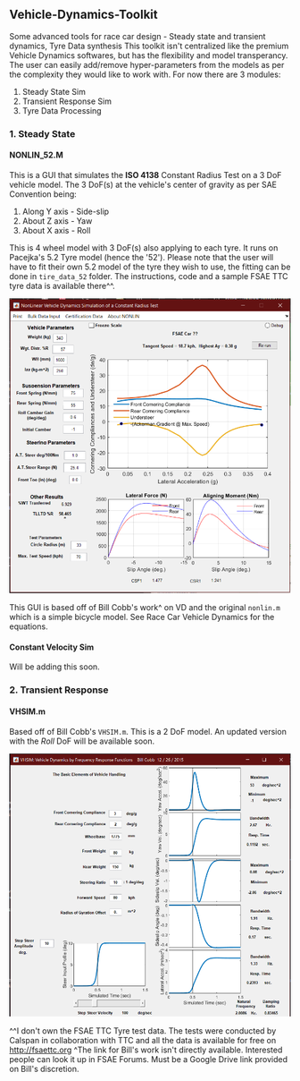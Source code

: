 ## Vehicle-Dynamics-Toolkit
Some advanced tools for race car design - Steady state and transient dynamics, Tyre Data synthesis
This toolkit isn't centralized like the premium Vehicle Dynamics softwares, but has the flexibility and model transperancy. The user can easily add/remove hyper-parameters from the models as per the complexity they would like to work with. For now there are 3 modules:
1. Steady State Sim
2. Transient Response Sim
3. Tyre Data Processing

### 1. Steady State
#### NONLIN_52.M
This is a GUI that simulates the **ISO 4138** Constant Radius Test on a 3 DoF vehicle model. The 3 DoF(s) at the vehicle's center of gravity as per SAE Convention being:
1. Along Y axis - Side-slip
2. About Z axis - Yaw
3. About X axis - Roll

This is 4 wheel model with 3 DoF(s) also applying to each tyre. It runs on Pacejka's 5.2 Tyre model (hence the '52'). Please note that the user will have to fit their own 5.2 model of the tyre they wish to use, the fitting can be done in `tire_data_52` folder. The instructions, code and a sample FSAE TTC tyre data is available there^^.

![Constant Radius Test Customizable GUI](Nonlin52.PNG)

This GUI is based off of Bill Cobb's work^ on VD and the original `nonlin.m` which is a simple bicycle model. See Race Car Vehicle Dynamics for the equations. 

#### Constant Velocity Sim
Will be adding this soon.

### 2. Transient Response
#### VHSIM.m
Based off of Bill Cobb's `VHSIM.m`. This is a 2 DoF model. An updated version with the *Roll* DoF will be available soon.

![Transient Response GUI](VHsim.PNG)


^^I don't own the FSAE TTC Tyre test data. The tests were conducted by Calspan in collaboration with TTC and all the data is available for free on http://fsaettc.org
^The link for Bill's work isn't directly available. Interested people can look it up in FSAE Forums. Must be a Google Drive link provided on Bill's discretion. 
